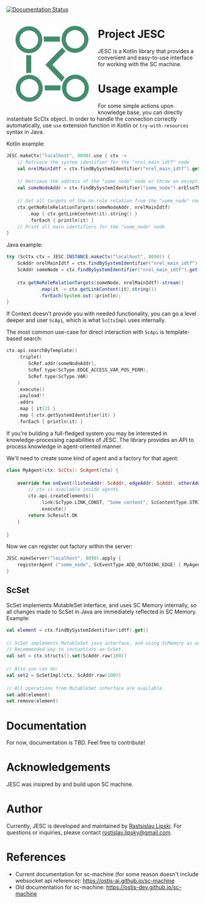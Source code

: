 [![Documentation Status](https://readthedocs.org/projects/jesc/badge/?version=latest)](https://jesc.readthedocs.io/en/latest/?badge=latest)

<img src="docs/md/assets/logo.svg" alt="Description" align="left" width="200" style="margin: 20px" />

# Project JESC

JESC is a Kotlin library that provides a convenient and easy-to-use 
interface for working with the SC machine.

# Usage example

For some simple actions upon knowledge base, you can directly instantiate ScCtx object.
In order to handle the connection correctly automatically, use `use` extension function in Kotlin
or `try-with-resources` syntax in Java.

Kotlin example:
```kotlin
JESC.makeCtx("localhost", 8090).use { ctx ->
    // Retrieve the system identifier for the "nrel_main_idtf" node
    val nrelMainIdtf = ctx.findBySystemIdentifier("nrel_main_idtf").get()

    // Retrieve the address of the "some_node" node or throw an exception if it is not found
    val someNodeAddr = ctx.findBySystemIdentifier("some_node").orElseThrow { IllegalStateException("Not found.") }

    // Get all targets of the no-role relation from the "some_node" node
    ctx.getNoRoleRelationTargets(someNodeAddr, nrelMainIdtf)
        .map { ctx.getLinkContent(it).string() }
        .forEach { println(it) }
    // Print all main identifiers for the "some_node" node
}
```

Java example:
```java
try (ScCtx ctx = JESC.INSTANCE.makeCtx("localhost", 8090)) {
    ScAddr nrelMainIdtf = ctx.findBySystemIdentifier("nrel_main_idtf").get();
    ScAddr someNode = ctx.findBySystemIdentifier("nrel_main_idtf").get();

    ctx.getNoRoleRelationTargets(someNode, nrelMainIdtf).stream()
            .map(it -> ctx.getLinkContent(it).string())
            .forEach(System.out::println);
}
```

If Context doesn't provide you with needed functionality, you can go a level deeper
and user `ScApi`, which is what `ScCtxImpl` uses internally.

The most common use-case for direct interaction with `ScApi` is template-based search:

```kotlin
ctx.api.searchByTemplate()
    .triplet(
        ScRef.addr(someNodeAddr),
        ScRef.type(ScType.EDGE_ACCESS_VAR_POS_PERM),
        ScRef.type(ScType.VAR)
    )
    .execute()
    .payload!!
    .addrs
    .map { it[2] }
    .map { ctx.getSystemIdentifier(it) }
    .forEach { println(it) }
```

If you're building a full-fledged system you may be interested
in knowledge-processing capabilities of JESC. The library provides an API
to process knowledge in agent-oriented manner.

We'll need to create some kind of agent and a factory for that agent:
```kotlin
class MyAgent(ctx: ScCtx): ScAgent(ctx) {
    
    override fun onEvent(listenAddr: ScAddr, edgeAddr: ScAddr, otherAddr: ScAddr) {
        // ctx is available inside agents
        ctx.api.createElements()
            .link(ScType.LINK_CONST, "Some content", ScContentType.STRING)
            .execute()
        return ScResult.OK
    }

}
```

Now we can register out factory within the server:

```kotlin
JESC.makeServer("localhost", 8090).apply {
    registerAgent ("some_node", ScEventType.ADD_OUTGOING_EDGE) { MyAgent(it) }
}
```

## ScSet

ScSet implements MutableSet<ScAddr> interface, and uses SC Memory internally, so all changes made to ScSet in Java are immediately reflected in SC Memory.
Example:
```kotlin
val element = ctx.findBySystemIdentifier(idtf).get()
        
// ScSet implements MutableSet java interface, and using ScMemory as underlying implementation.
// Recommended way to instantiate an ScSet.
val set = ctx.structs().set(ScAddr.raw(100))
        
// Also you can do:
val set2 = ScSetImpl(ctx, ScAddr.raw(100))

// All operations from MutableSet interface are available.
set.add(element)
set.remove(element)
```

# Documentation

For now, documentation is TBD. Feel free to contribute!

# Acknowledgements

JESC was insipred by and build upon SC machine.

# Author

Currently, JESC is developed and maintained by [Rastsislau Lipski](https://github.com/rastsislaux). 
For questions or inquiries, please contact [rostislav.lipsky@gmail.com](mailto:rostislav.lipsky@gmail.com).

# References

- Current documentation for sc-machine (for some reason doesn't include websocket api reference): https://ostis-ai.github.io/sc-machine
- Old documentation for sc-machine: https://ostis-dev.github.io/sc-machine
